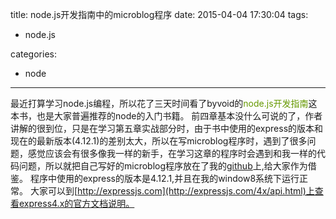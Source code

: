 title: node.js开发指南中的microblog程序
date: 2015-04-04 17:30:04
tags: 
- node.js
 
categories: 
- node
---

 最近打算学习node.js编程，所以花了三天时间看了byvoid的<span style="color: #690;">node.js开发指南</span>这本书，也是大家普遍推荐的node的入门书籍。
 前四章基本没什么可说的了，作者讲解的很到位，只是在学习第五章实战部分时，由于书中使用的express的版本和现在的最新版本(4.12.1)的差别太大，所以在写microblog程序时，遇到了很多问题，感觉应该会有很多像我一样的新手，在学习这章的程序时会遇到和我一样的代码问题，所以就把自己写好的microblog程序放在了我的[github](https://github.com/gaoyangxiaozhu/microblog)上,给大家作为借鉴。
 程序中使用的express的版本是4.12.1,并且在我的window8系统下运行正常。
 大家可以到[http://expressjs.com](http://expressjs.com/4x/api.html)上查看express4.x的官方文档说明。



